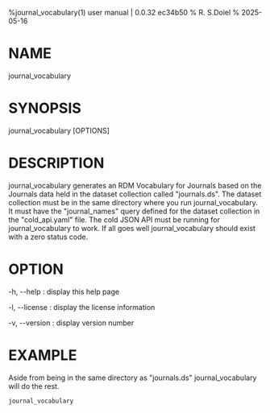 %journal_vocabulary(1) user manual | 0.0.32  ec34b50
% R. S.Doiel
% 2025-05-16

# NAME
    
journal_vocabulary
    
# SYNOPSIS
    
journal_vocabulary [OPTIONS]
    
# DESCRIPTION

journal_vocabulary generates an RDM Vocabulary for Journals based on
the Journals data held in the dataset collection called "journals.ds".
The dataset collection must be in the same directory where you
run journal_vocabulary.  It must have the "journal_names" query defined
for the dataset collection in the "cold_api.yaml" file. The
cold JSON API must be running for journal_vocabulary to work.
If all goes well journal_vocabulary should exist with a zero status code.

# OPTION

-h, --help
: display this help page

-l, --license
: display the license information

-v, --version
: display version number

# EXAMPLE

Aside from being in the same directory as "journals.ds" journal_vocabulary
will do the rest.

~~~shell
journal_vocabulary
~~~


